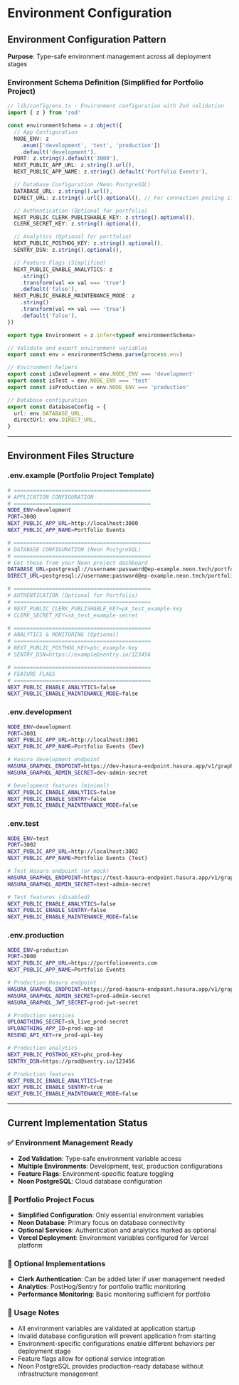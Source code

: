 # Environment Configuration

## Environment Configuration Pattern

**Purpose**: Type-safe environment management across all deployment stages

### Environment Schema Definition (Simplified for Portfolio Project)

```typescript
// lib/config/env.ts - Environment configuration with Zod validation
import { z } from 'zod'

const environmentSchema = z.object({
  // App Configuration
  NODE_ENV: z
    .enum(['development', 'test', 'production'])
    .default('development'),
  PORT: z.string().default('3000'),
  NEXT_PUBLIC_APP_URL: z.string().url(),
  NEXT_PUBLIC_APP_NAME: z.string().default('Portfolio Events'),

  // Database Configuration (Neon PostgreSQL)
  DATABASE_URL: z.string().url(),
  DIRECT_URL: z.string().url().optional(), // For connection pooling if needed

  // Authentication (Optional for portfolio)
  NEXT_PUBLIC_CLERK_PUBLISHABLE_KEY: z.string().optional(),
  CLERK_SECRET_KEY: z.string().optional(),

  // Analytics (Optional for portfolio)
  NEXT_PUBLIC_POSTHOG_KEY: z.string().optional(),
  SENTRY_DSN: z.string().optional(),

  // Feature Flags (Simplified)
  NEXT_PUBLIC_ENABLE_ANALYTICS: z
    .string()
    .transform(val => val === 'true')
    .default('false'),
  NEXT_PUBLIC_ENABLE_MAINTENANCE_MODE: z
    .string()
    .transform(val => val === 'true')
    .default('false'),
})

export type Environment = z.infer<typeof environmentSchema>

// Validate and export environment variables
export const env = environmentSchema.parse(process.env)

// Environment helpers
export const isDevelopment = env.NODE_ENV === 'development'
export const isTest = env.NODE_ENV === 'test'
export const isProduction = env.NODE_ENV === 'production'

// Database configuration
export const databaseConfig = {
  url: env.DATABASE_URL,
  directUrl: env.DIRECT_URL,
}
```

---

## Environment Files Structure

### .env.example (Portfolio Project Template)

```bash
# ===========================================
# APPLICATION CONFIGURATION
# ===========================================
NODE_ENV=development
PORT=3000
NEXT_PUBLIC_APP_URL=http://localhost:3000
NEXT_PUBLIC_APP_NAME=Portfolio Events

# ===========================================
# DATABASE CONFIGURATION (Neon PostgreSQL)
# ===========================================
# Get these from your Neon project dashboard
DATABASE_URL=postgresql://username:password@ep-example.neon.tech/portfolio_events?sslmode=require
DIRECT_URL=postgresql://username:password@ep-example.neon.tech/portfolio_events?sslmode=require

# ===========================================
# AUTHENTICATION (Optional for Portfolio)
# ===========================================
# NEXT_PUBLIC_CLERK_PUBLISHABLE_KEY=pk_test_example-key
# CLERK_SECRET_KEY=sk_test_example-secret

# ===========================================
# ANALYTICS & MONITORING (Optional)
# ===========================================
# NEXT_PUBLIC_POSTHOG_KEY=phc_example-key
# SENTRY_DSN=https://example@sentry.io/123456

# ===========================================
# FEATURE FLAGS
# ===========================================
NEXT_PUBLIC_ENABLE_ANALYTICS=false
NEXT_PUBLIC_ENABLE_MAINTENANCE_MODE=false
```

### .env.development

```bash
NODE_ENV=development
PORT=3001
NEXT_PUBLIC_APP_URL=http://localhost:3001
NEXT_PUBLIC_APP_NAME=Portfolio Events (Dev)

# Hasura development endpoint
HASURA_GRAPHQL_ENDPOINT=https://dev-hasura-endpoint.hasura.app/v1/graphql
HASURA_GRAPHQL_ADMIN_SECRET=dev-admin-secret

# Development features (minimal)
NEXT_PUBLIC_ENABLE_ANALYTICS=false
NEXT_PUBLIC_ENABLE_SENTRY=false
NEXT_PUBLIC_ENABLE_MAINTENANCE_MODE=false
```

### .env.test

```bash
NODE_ENV=test
PORT=3002
NEXT_PUBLIC_APP_URL=http://localhost:3002
NEXT_PUBLIC_APP_NAME=Portfolio Events (Test)

# Test Hasura endpoint (or mock)
HASURA_GRAPHQL_ENDPOINT=https://test-hasura-endpoint.hasura.app/v1/graphql
HASURA_GRAPHQL_ADMIN_SECRET=test-admin-secret

# Test features (disabled)
NEXT_PUBLIC_ENABLE_ANALYTICS=false
NEXT_PUBLIC_ENABLE_SENTRY=false
NEXT_PUBLIC_ENABLE_MAINTENANCE_MODE=false
```

### .env.production

```bash
NODE_ENV=production
PORT=3000
NEXT_PUBLIC_APP_URL=https://portfolioevents.com
NEXT_PUBLIC_APP_NAME=Portfolio Events

# Production Hasura endpoint
HASURA_GRAPHQL_ENDPOINT=https://prod-hasura-endpoint.hasura.app/v1/graphql
HASURA_GRAPHQL_ADMIN_SECRET=prod-admin-secret
HASURA_GRAPHQL_JWT_SECRET=prod-jwt-secret

# Production services
UPLOADTHING_SECRET=sk_live_prod-secret
UPLOADTHING_APP_ID=prod-app-id
RESEND_API_KEY=re_prod-api-key

# Production analytics
NEXT_PUBLIC_POSTHOG_KEY=phc_prod-key
SENTRY_DSN=https://prod@sentry.io/123456

# Production features
NEXT_PUBLIC_ENABLE_ANALYTICS=true
NEXT_PUBLIC_ENABLE_SENTRY=true
NEXT_PUBLIC_ENABLE_MAINTENANCE_MODE=false
```

---

## Current Implementation Status

### ✅ Environment Management Ready

- **Zod Validation**: Type-safe environment variable access
- **Multiple Environments**: Development, test, production configurations
- **Feature Flags**: Environment-specific feature toggling
- **Neon PostgreSQL**: Cloud database configuration

### 🎯 Portfolio Project Focus

- **Simplified Configuration**: Only essential environment variables
- **Neon Database**: Primary focus on database connectivity
- **Optional Services**: Authentication and analytics marked as optional
- **Vercel Deployment**: Environment variables configured for Vercel platform

### 🔄 Optional Implementations

- **Clerk Authentication**: Can be added later if user management needed
- **Analytics**: PostHog/Sentry for portfolio traffic monitoring
- **Performance Monitoring**: Basic monitoring sufficient for portfolio

### 📝 Usage Notes

- All environment variables are validated at application startup
- Invalid database configuration will prevent application from starting
- Environment-specific configurations enable different behaviors per deployment stage
- Feature flags allow for optional service integration
- Neon PostgreSQL provides production-ready database without infrastructure management
